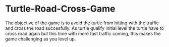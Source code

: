 # Turtle-Road-Cross-Game
The objective of the game is to avoid the turtle from hitting with the traffic and cross the road succesfully. As turtle qualify initial level the turtle have to cross road again but this time with more fast traffic coming, this makes the game challenging as you level up. 
